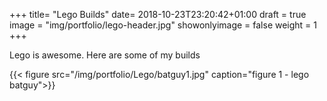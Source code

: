 +++
title= "Lego Builds"
date= 2018-10-23T23:20:42+01:00
draft = true
image = "img/portfolio/lego-header.jpg"
showonlyimage = false
weight = 1
+++

Lego is awesome. Here are some of my builds



{{< figure src="/img/portfolio/Lego/batguy1.jpg" caption="figure 1 - lego batguy">}}


